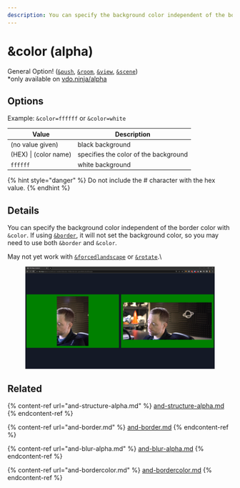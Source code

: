 ```yaml
---
description: You can specify the background color independent of the border color
---
```


# \&color (alpha)

General Option! ([`&push`](../../source-settings/push.md), [`&room`](../../general-settings/room.md), [`&view`](../view-parameters/view.md), [`&scene`](../view-parameters/scene.md))\
\*only available on [vdo.ninja/alpha](https://vdo.ninja/alpha/)

## Options

Example: `&color=ffffff` or `&color=white`

| Value                 | Description                           |
| --------------------- | ------------------------------------- |
| (no value given)      | black background                      |
| (HEX) \| (color name) | specifies the color of the background |
| `ffffff`              | white background                      |

{% hint style="danger" %}
Do not include the # character with the hex value.
{% endhint %}

## Details

You can specify the background color independent of the border color with `&color`. If using [`&border`](and-border.md), it will not set the background color, so you may need to use both `&border` and `&color`.

May not yet work with [`&forcedlandscape`](../mobile-parameters/and-forcelandscape.md) or [`&rotate`](and-rotate.md).\


<figure><img src="../../.gitbook/assets/image (14).png" alt=""><figcaption></figcaption></figure>

## Related

{% content-ref url="and-structure-alpha.md" %}
[and-structure-alpha.md](and-structure-alpha.md)
{% endcontent-ref %}

{% content-ref url="and-border.md" %}
[and-border.md](and-border.md)
{% endcontent-ref %}

{% content-ref url="and-blur-alpha.md" %}
[and-blur-alpha.md](and-blur-alpha.md)
{% endcontent-ref %}

{% content-ref url="and-bordercolor.md" %}
[and-bordercolor.md](and-bordercolor.md)
{% endcontent-ref %}
